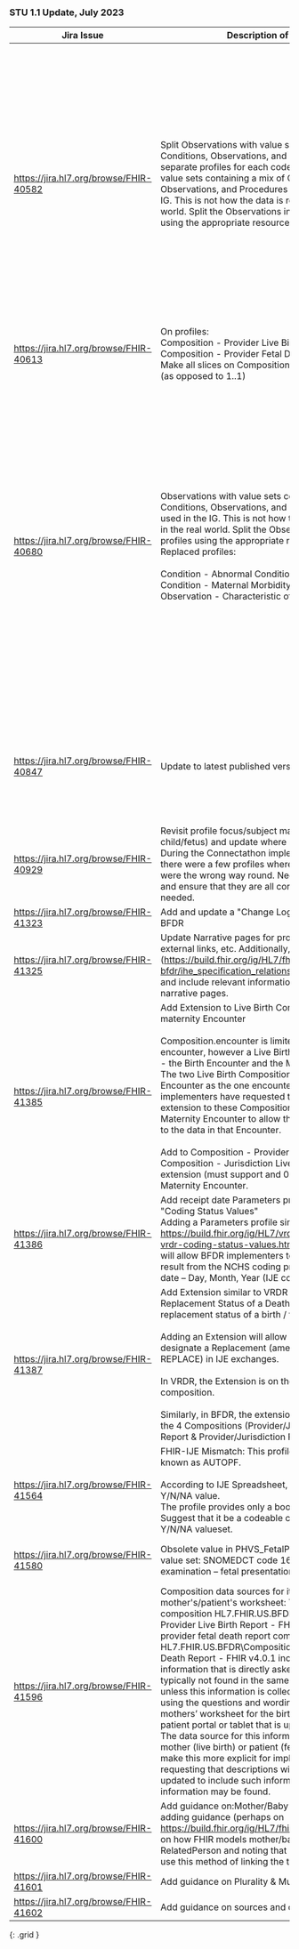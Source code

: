 ### STU 1.1 Update, July 2023


| Jira Issue | Description of Change | Changes Made |
|---|---|---|
| https://jira.hl7.org/browse/FHIR-40582 | Split Observations with value sets containing a mix of Conditions, Observations, and Procedures into separate profiles for each code: Observations with value sets containing a mix of Conditions, Observations, and Procedures have been used in the IG. This is not how the data is represented in the real world. Split the Observations into separate profiles using the appropriate resource. | Deleted profiles:<br/>Condition - Abnormal Condition of the Newborn<br/>Observation - Characteristic of Labor and Delivery<br/><br/>Added profiles:<br/>Condition - Seizure<br/>Observation - NICU Admission<br/>Observation - None of Specificed Abnormal Conditions of Newborn<br/>Procedure - Antibiotic for Suspected Neonatal Sepsis<br/>Procedure - Assisted Ventilation Following Delivery<br/>Procedure - Assisted Ventilation More Than Six Hours<br/>Procedure - Surfactant Replacement Therapy/><br/>Condition - Chorioamnionitis<br/>Observation - Administration of Steroids for Fetal Lung Maturation<br/>Observation - Antibiotics Administered During Labor<br/>Observation - None Of Specified Characteristics of Labor and Delivery<br/>Procedure - Augmentation of Labor<br/>Procedure - Epidural or Spinal Anesthesia<br/>Procedure - Induction of Labor|
| https://jira.hl7.org/browse/FHIR-40613 | On profiles:<br/>    Composition - Provider Live Birth Report<br/>    Composition - Provider Fetal Death Report<br/>Make all slices on Composition.identifier optional (0..1) (as opposed to 1..1) | Update Composition.identifier slices to 0..1 on:<br/>Composition - Provider Live Birth Report<br/>Composition - Provider Fetal Death Report |
| https://jira.hl7.org/browse/FHIR-40680 | Observations with value sets containing a mix of Conditions, Observations, and Procedures have been used in the IG. This is not how the data is represented in the real world. Split the Observations into separate profiles using the appropriate resource.<br/>Replaced profiles:<br/><br/>Condition - Abnormal Condition of Newborn<br/>Condition - Maternal Morbidity<br/>Observation - Characteristic of Labor and Delivery | Added the following profiles:<br/><br/>Procedure - Assissted Ventilation Following Delivery<br/>Procedure - Assisted Ventilation More Than Six Hours<br/>Observation - NICU Admission<br/>Procedure - Surfactant Replacement Therapy<br/>Procedure - Antibiotic for Suspected Neonatal Sepsis<br/>Condition - Seizure<br/>Observation - None Of Specified Abnormal Conditions of Newborn<br/>Procedure - Blood Transfusion<br/>Condition - Perineal Laceration<br/>Condition - Ruptured Uterus<br/>Procedure - Unplanned Hysterectomy<br/>Observation - ICU Admission<br/>Observation - None Of Specified Maternal Morbidities<br/>Procedure - Induction of Labor<br/>Procedure - Augmentation of Labor<br/>Observation - Administration of Steroids for Fetal Lung Maturation<br/>Observation - Antibiotics Administered During Labor<br/>Condition - Chorioamnionitis<br/>Procedure - Epidural or Spinal Anesthesia<br/>Observation - None Of Specified Characteristics of Labor and Delivery |
| https://jira.hl7.org/browse/FHIR-40847 | Update to latest published version of US Core (5.0.1) | Small updates based on US Core profiles changes<br/>Update to Condition profiles due to split in US Core Condition into US Core Condition Encounter Diagnosis and US Core Problems and Health Concerns Profile<br/> - after consultation on Zulip, all cause of death condition profiles are based on US Core Condition Encounter Diagnosis, and all other Condition profiles are based on US Core Problems and Health Concerns Profile |
| https://jira.hl7.org/browse/FHIR-40929 | Revisit profile focus/subject mappings (mother and child/fetus) and update where needed<br/>During the Connectathon implementers noticed that there were a few profiles where the focus and subject were the wrong way round. Need to list all the profiles and ensure that they are all correct and update where needed. |  |
| https://jira.hl7.org/browse/FHIR-41323 | Add and update a "Change Log" narrative page to the BFDR | This file/referencing page |
| https://jira.hl7.org/browse/FHIR-41325 | Update Narrative pages for project info, correct external links, etc. Additionally, remove the IHE page (https://build.fhir.org/ig/HL7/fhir-bfdr/ihe_specification_relationship_and_guidance.html) and include relevant information on remaining narrative pages. | Narrative pages |
| https://jira.hl7.org/browse/FHIR-41385 | Add Extension to Live Birth Compositions to reference maternity Encounter<br/><br/>Composition.encounter is limited to a maximum of 1 encounter, however a Live Birth spans two encounters - the Birth Encounter and the Maternity Encounter. The two Live Birth Compositions have the Birth Encounter as the one encounter referenced. Pilot implementers have requested that we add an extension to these Compositions to reference the Maternity Encounter to allow them to more easily get to the data in that Encounter.<br/><br/>Add to Composition - Provider Live Birth Report and Composition - Jurisdiction Live Birth Report an extension (must support and 0..1) that references the Maternity Encounter. | Added: Extension-encounter-maternity-reference<br/>Updated both Live Birth Compositions to optionally contain extension (on Composition.encounter) |
| https://jira.hl7.org/browse/FHIR-41386 | Add receipt date Parameters profile similar to VRDR "Coding Status Values"<br/>Adding a Parameters profile similar to https://build.fhir.org/ig/HL7/vrdr/StructureDefinition-vrdr-coding-status-values.html<br/>will allow BFDR implementers to use status flags that result from the NCHS coding process, e.g., Receipt date – Day, Month, Year (IJE codes R_DY, R_MO, R_YR) | Added profile to VRCPL: Parameters-coding-status-values-vr |
| https://jira.hl7.org/browse/FHIR-41387 | Add Extension similar to VRDR “Extension: Replacement Status of a Death Record”, for replacement status of a birth / fetal death record<br/><br/>Adding an Extension will allow implementers to designate a Replacement (amended) record (IJE code: REPLACE) in IJE exchanges.<br/><br/>In VRDR, the Extension is on the Death Certificate composition.<br/><br/>Similarly, in BFDR, the extension will be available for the 4 Compositions (Provider/Jurisdiction Live Birth Report & Provider/Jurisdiction Fetal Death Report) | Added profile: Extension-replacement-status |
| https://jira.hl7.org/browse/FHIR-41564 | FHIR-IJE Mismatch: This profile is used for the value known as AUTOPF.<br/><br/>According to IJE Spreadsheet, the AUTOPF is a Y/N/NA value.<br/>The profile provides only a boolean value.<br/>Suggest that it be a codeable concept bound to a Y/N/NA valueset. | Updated as suggested |
| https://jira.hl7.org/browse/FHIR-41580 | Obsolete value in PHVS_FetalPresentations_NCHS value set:  SNOMEDCT code 163518000  – On examination – fetal presentation unsure | Replace code with nullFlavor UNK in PhinVads value set: https://phinvads.cdc.gov/vads/ViewValueSet.action?oid=2.16.840.1.114222.4.11.7113 |
| https://jira.hl7.org/browse/FHIR-41596 | Composition data sources for items on the mother's/patient's worksheet: The provider live birth composition  HL7.FHIR.US.BFDR\Composition - Provider Live Birth Report - FHIR v4.0.1 and the provider fetal death report composition HL7.FHIR.US.BFDR\Composition - Provider Fetal Death Report - FHIR v4.0.1 include elements that have information that is directly asked from the mother and typically not found in the same format within an EMR unless this information is collected from the mother using the questions and wording of the jurisdiction’s mothers’ worksheet for the birth certificate via a patient portal or tablet that is uploaded to the EMR.  The data source for this information should be the mother (live birth) or patient (fetal death). To help make this more explicit for implementers we are requesting that descriptions within the entries be updated to include such information on where the information may be found. | Add data source to Composition, Profiles, add guidance on mapping tables page, add guidance on use cases page. |
| https://jira.hl7.org/browse/FHIR-41600 | Add guidance on:Mother/Baby linkage: Consider adding guidance (perhaps on https://build.fhir.org/ig/HL7/fhir-bfdr/use_cases.html) on how FHIR models mother/baby linkage using RelatedPerson and noting that EHR systems may not use this method of linking the two participants. | Added guidance as suggested and also added guidance on alternate way of linking mother and baby found in some EHRs. |
| https://jira.hl7.org/browse/FHIR-41601 | Add guidance on Plurality & Multiple Births | Added guidance as suggested on Use Cases page |
| https://jira.hl7.org/browse/FHIR-41602 | Add guidance on sources and coding of data for forms | Added guidance as suggested on Use Cases page |
{: .grid }
